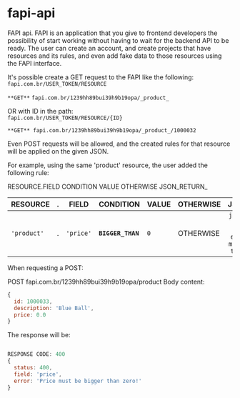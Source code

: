 # fapi-api
FAPI api.
FAPI is an application that you give to frontend developers the possibility of start working without having to wait for the backend API to be ready.
The user can create an account, and create projects that have resources and its rules, and even add fake data to those resources using the FAPI interface. 

It's possible create a GET request to the FAPI like the following:<br/>
```fapi.com.br/USER_TOKEN/RESOURCE```

```**GET**``` ```fapi.com.br/1239hh89bui39h9b19opa/_product_```

OR with ID in the path:<br/>
```fapi.com.br/USER_TOKEN/RESOURCE/{ID}```<br/>

```**GET** fapi.com.br/1239hh89bui39h9b19opa/_product_/1000032```

Even POST requests will be allowed, and the created rules for that resource will be applied on the given JSON.

For example, using the same 'product' resource, the user added the following rule:

RESOURCE.FIELD CONDITION VALUE OTHERWISE JSON_RETURN_

| RESOURCE      | . | FIELD         | CONDITION           | VALUE         | OTHERWISE     | JSON_RETURN   |
| ------------- | - | ------------- | ------------------- | ------------- | ------------- |:-------------:|
| ```'product'``` | . | ```'price'```       | **```BIGGER_THAN```** | ```0```             | OTHERWISE     | ```json { status: 400, field: 'price', error: 'Price must be bigger than zero!' }``` |

When requesting a POST:

POST fapi.com.br/1239hh89bui39h9b19opa/product
Body content:
```javascript
{
  id: 1000033,
  description: 'Blue Ball',
  price: 0.0
}
```

The response will be:

```javascript

RESPONSE CODE: 400
{
  status: 400,
  field: 'price',
  error: 'Price must be bigger than zero!'
}
```
